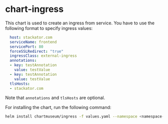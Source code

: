 # chart-ingress

This chart is used to create an ingress from service. You have to use the following format to specify ingress values:

```yaml
  host: stackator.com
  serviceName: frontend
  servicePort: 80
  forceSSLRedirect: "true"
  ingressClass: external-ingress
  annotations:
  - key: testAnnotation
    value: testValue
  - key: testAnnotation
    value: testValue
  tlsHosts:
  - stackator.com
```

Note that `annotations` and `tlsHosts` are optional.

For installing the chart, run the following command:

```bash
helm install chartmuseum/ingress -f values.yaml --namespace <namespace-name> --name <name>
```
